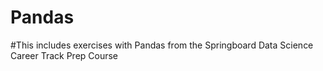 # Pandas
#This includes exercises with Pandas from the Springboard Data Science Career Track Prep Course
